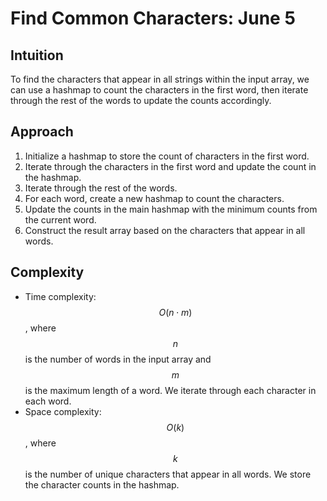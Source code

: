 # Find Common Characters: June 5

## Intuition
To find the characters that appear in all strings within the input array, we can use a hashmap to count the characters in the first word, then iterate through the rest of the words to update the counts accordingly.

## Approach
1. Initialize a hashmap to store the count of characters in the first word.
2. Iterate through the characters in the first word and update the count in the hashmap.
3. Iterate through the rest of the words.
4. For each word, create a new hashmap to count the characters.
5. Update the counts in the main hashmap with the minimum counts from the current word.
6. Construct the result array based on the characters that appear in all words.

## Complexity
- Time complexity: $$O(n \cdot m)$$, where $$n$$ is the number of words in the input array and $$m$$ is the maximum length of a word. We iterate through each character in each word.
- Space complexity: $$O(k)$$, where $$k$$ is the number of unique characters that appear in all words. We store the character counts in the hashmap.